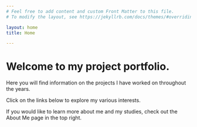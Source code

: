 ```yaml
---
# Feel free to add content and custom Front Matter to this file.
# To modify the layout, see https://jekyllrb.com/docs/themes/#overriding-theme-defaults

layout: home
title: Home

---
```

# Welcome to my project portfolio.

Here you will find information on the projects I have worked on throughout the years.

Click on the links below to explore my various interests.

If you would like to learn more about me and my studies, check out the About Me page in the top right.
